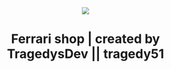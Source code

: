 <div align="center">
    <div>
      <img src='https://media.giphy.com/media/v1.Y2lkPTc5MGI3NjExcnZyb3psdmFxb3F3ZmxyODFrZHhzNDRwa3hycmtsaHhoMzNsNmh3NiZlcD12MV9pbnRlcm5hbF9naWZfYnlfaWQmY3Q9Zw/ZUBdVWx4eUorS/giphy.gif' />
    </div>
    <div>
      <h1>Ferrari shop | created by TragedysDev || tragedy51</h1>
    </div>
</div>
